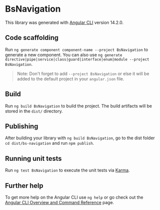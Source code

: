 # BsNavigation

This library was generated with [Angular CLI](https://github.com/angular/angular-cli) version 14.2.0.

## Code scaffolding

Run `ng generate component component-name --project BsNavigation` to generate a new component. You can also use `ng generate directive|pipe|service|class|guard|interface|enum|module --project BsNavigation`.
> Note: Don't forget to add `--project BsNavigation` or else it will be added to the default project in your `angular.json` file. 

## Build

Run `ng build BsNavigation` to build the project. The build artifacts will be stored in the `dist/` directory.

## Publishing

After building your library with `ng build BsNavigation`, go to the dist folder `cd dist/bs-navigation` and run `npm publish`.

## Running unit tests

Run `ng test BsNavigation` to execute the unit tests via [Karma](https://karma-runner.github.io).

## Further help

To get more help on the Angular CLI use `ng help` or go check out the [Angular CLI Overview and Command Reference](https://angular.io/cli) page.
